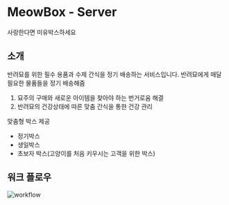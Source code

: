 # MeowBox - Server 

사랑한다면 미유박스하세요

## 소개 ##

반려묘를 위한 필수 용품과 수제 간식을 정기 배송하는 서비스입니다.
반려묘에게 매달 필요한 물품들을 정기 배송해줌
1) 묘주의 구매와 새로운 아이템을 찾아야 하는 번거로움 해결
2) 반려묘의 건강상태에 따른 맞춤 간식을 통한 건강 관리 

맞춤형 박스 제공
- 정기박스
- 생일박스
- 초보자 박스(고양이를 처음 키우시는 고객을 위한 박스)



## 워크 플로우

![workflow](https://github.com/ruddls00114/MeowBox-Server/blob/master/public_data/images/meowbox_workflow.jpg)
